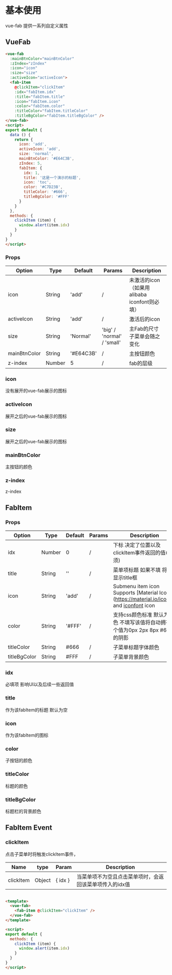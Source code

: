 <ClientOnly>
<vue-fab :mainBtnColor="mainBtnColor" :zIndex="zIndex" :icon="icon" :size="size" :activeIcon="activeIcon">
  <fab-item :idx="0" @clickItem="clickItem" />
  <fab-item 
    :idx="fabItem.idx" 
    :title="fabItem.title" 
    :icon="fabItem.icon" 
    @clickItem="clickItem"
    :color="fabItem.color" 
    :titleColor="fabItem.titleColor" 
    :titleBgColor="fabItem.titleBgColor" />
</vue-fab>
</ClientOnly>

<script>
export default {
  data () {
    return {
      icon: 'add',
      activeIcon: 'add',
      size: 'normal',
      mainBtnColor: '#E64C3B',
      zIndex: 5,
      fabItem: {
        idx: 1,
        title: '这是一个演示的标题',
        icon: 'toc',
        color: '#C7D23B',
        titleColor: '#666',
        titleBgColor: '#FFF'
      }
    }
  },
  methods: {
    clickItem (item) {
      window.alert(item.idx)
    }
  }
}
</script>

# 基本使用

vue-fab 提供一系列自定义属性
## VueFab

``` html
<vue-fab 
  :mainBtnColor="mainBtnColor" 
  :zIndex="zIndex" 
  :icon="icon" 
  :size="size" 
  :activeIcon="activeIcon">
  <fab-item 
    @clickItem="clickItem"
    :idx="fabItem.idx" 
    :title="fabItem.title" 
    :icon="fabItem.icon" 
    :color="fabItem.color" 
    :titleColor="fabItem.titleColor" 
    :titleBgColor="fabItem.titleBgColor" />
</vue-fab>
<script>
export default {
  data () {
    return {
      icon: 'add',
      activeIcon: 'add',
      size: 'normal',
      mainBtnColor: '#E64C3B',
      zIndex: 5,
      fabItem: {
        idx: 1,
        title: '这是一个演示的标题',
        icon: 'toc',
        color: '#C7D23B',
        titleColor: '#666',
        titleBgColor: '#FFF'
      }
    }
  },
  methods: {
    clickItem (item) {
      window.alert(item.idx)
    }
  }
}
</script>
```

### Props

| Option |  Type  |  Default  | Params | Description |
| ------ | ------ | --------  | ------ | ----------  |
|  icon  | String |  'add' | / |  未激活的icon （如果用alibaba iconfont则必填）    |
| activeIcon | String | 'add' | / | 激活后的icon |
| size | String | 'Normal' | 'big' / 'normal' / 'small' | 主Fab的尺寸 子菜单会随之变化 |
|mainBtnColor|String|'#E64C3B'| / | 主按钮颜色|
| z-index|Number|5 | / |fab的层级|

### icon

没有展开的vue-fab展示的图标

<template>
  <input class="form-input" v-model="icon">
</template>

### activeIcon

展开之后的vue-fab展示的图标

<template>
  <input class="form-input" v-model="activeIcon">
</template>

### size

展开之后的vue-fab展示的图标

<template>
  <div>
    <label>小<input type="radio" v-model="size" value="small" ></label>
    <label>中<input type="radio" v-model="size" value="normal"></label>
    <label>大<input type="radio" v-model="size" value="big"></label>
  </div>
</template>

### mainBtnColor

主按钮的颜色

<template>
  <div>
    <input type="color" v-model="mainBtnColor">
  </div>
</template>

### z-index

z-index

<template>
  <div>
    <input class="form-input" type="number" v-model="zIndex">
  </div>
</template>

## FabItem

### Props

| Option |  Type  |  Default  | Params | Description |
| ------ | ------ | --------  | ------ | ----------  |
| idx | Number | 0 | / | 下标 决定了位置以及clickItem事件返回的值(必须) |
| title | String | '' | / | 菜单项标题 如果不填 将不显示title框 |
| icon | String | 'add' | / | Submenu item icon Supports [Material Icon] (https://material.io/icons/) and [iconfont](https://www.iconfont.cn/) icon |
| color | String | '#FFF' | / | 支持css颜色标准 默认为白色 不填写该值将自动拥有一个值为0px 2px 8px #666的阴影 |
| titleColor| String | #666 | / | 子菜单标题字体颜色 |
| titleBgColor | String | #FFF | / | 子菜单背景颜色 |


### idx

必填项 影响UI以及后续一些返回值

<template>
<input type="number" v-model="fabItem.idx" class="form-input">
</template>

### title

作为该fabItem的标题
默认为空

<template>
  <input v-model="fabItem.title" class="form-input">
</template>

### icon

作为该fabItem的图标

<template>
  <input v-model="fabItem.icon" class="form-input">
</template>

### color
子按钮的颜色

<template>
  <div>
    <input type="color" v-model="fabItem.color">
  </div>
</template>


### titleColor

标题的颜色

<template>
  <div>
    <input type="color" v-model="fabItem.titleColor">
  </div>
</template>

### titleBgColor

标题栏的背景颜色

<template>
  <div>
    <input type="color" v-model="fabItem.titleBgColor">
  </div>
</template>

## FabItem Event

### clickItem

点击子菜单时将触发clickItem事件，

|    Name |  type |   Param   | Description |
| ----    |  ---  | -------   | ----------- |
| clickItem | Object | { idx } | 当菜单项不为空且点击菜单项时，会返回该菜单项传入的idx值 |

``` html

<template>
  <vue-fab>
    <fab-item @clickItem="clickItem" />
  </vue-fab>
</template>

<script>
export default {
  methods: {
    clickItem (item) {
      window.alert(item.idx)
    }
  }
}
</script>

```

